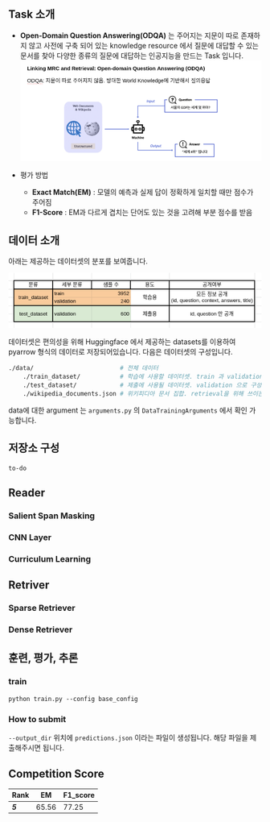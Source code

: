 ## Task 소개

- **Open-Domain Question Answering(ODQA)** 는 주어지는 지문이 따로 존재하지 않고 사전에 구축 되어 있는 knowledge resource 에서 질문에 대답할 수 있는 문서를 찾아 다양한 종류의 질문에 대답하는 인공지능을 만드는 Task 입니다.
![This is an image](./assets/odqa_picture.png)

- 평가 방법
    - **Exact Match(EM)** : 모델의 예측과 실제 답이 정확하게 일치할 때만 점수가 주어짐
    - **F1-Score** : EM과 다르게 겹치는 단어도 있는 것을 고려해 부분 점수를 받음

## 데이터 소개

아래는 제공하는 데이터셋의 분포를 보여줍니다.

![데이터 분포](./assets/dataset.png)

데이터셋은 편의성을 위해 Huggingface 에서 제공하는 datasets를 이용하여 pyarrow 형식의 데이터로 저장되어있습니다. 다음은 데이터셋의 구성입니다.

```bash
./data/                        # 전체 데이터
    ./train_dataset/           # 학습에 사용할 데이터셋. train 과 validation 으로 구성 
    ./test_dataset/            # 제출에 사용될 데이터셋. validation 으로 구성 
    ./wikipedia_documents.json # 위키피디아 문서 집합. retrieval을 위해 쓰이는 corpus.
```

data에 대한 argument 는 `arguments.py` 의 `DataTrainingArguments` 에서 확인 가능합니다. 

## 저장소 구성


```
to-do
```

## Reader

### Salient Span Masking

### CNN Layer

### Curriculum Learning

## Retriver

### Sparse Retriever

### Dense Retriever

## 훈련, 평가, 추론

### train
```
python train.py --config base_config

```
### How to submit

`--output_dir` 위치에 `predictions.json` 이라는 파일이 생성됩니다. 해당 파일을 제출해주시면 됩니다.

## Competition Score
|Rank|EM|F1_score|
|------------------|-----------------------|-------|
|***5***|65.56|77.25|

